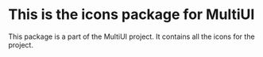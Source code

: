 # This is the icons package for MultiUI

This package is a part of the MultiUI project. It contains all the icons for the project.